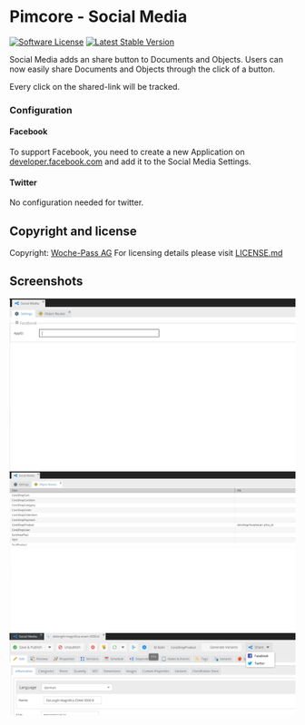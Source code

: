 # Pimcore - Social Media

[![Software License](https://img.shields.io/badge/license-GPLv3-brightgreen.svg?style=flat)](LICENSE.md)
[![Latest Stable Version](https://poser.pugx.org/w-vision/social-media/v/stable)](https://packagist.org/packages/w-vision/social-media)

Social Media adds an share button to Documents and Objects. Users can now easily share Documents and Objects through the click of a button.

Every click on the shared-link will be tracked.

### Configuration

#### Facebook

To support Facebook, you need to create a new Application on [developer.facebook.com](developer.facebook.com) and add it to the Social Media Settings.

#### Twitter

No configuration needed for twitter.

## Copyright and license
Copyright: [Woche-Pass AG](http://www.w-vision.ch)
For licensing details please visit [LICENSE.md](LICENSE.md)

## Screenshots
![Interface](docs/settings.png)
![Routes](docs/object-routes.png)
![Example](docs/share-example.png)
